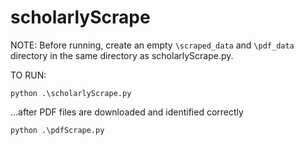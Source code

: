 # scholarlyScrape

NOTE: Before running, create an empty `\scraped_data` and `\pdf_data` directory in the same directory as scholarlyScrape.py.

TO RUN:

`python .\scholarlyScrape.py`

...after PDF files are downloaded and identified correctly

`python .\pdfScrape.py`
